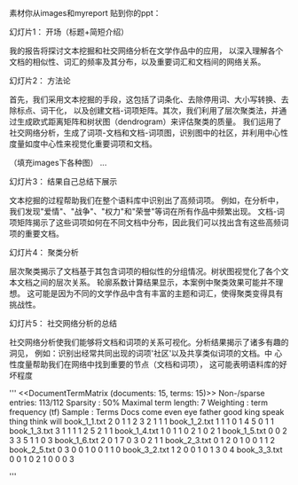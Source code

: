 
素材你从images和myreport 贴到你的ppt：

幻灯片1： 开场（标题+简短介绍）

我的报告将探讨文本挖掘和社交网络分析在文学作品中的应用，
以深入理解各个文档的相似性、词汇的频率及其分布，以及重要词汇和文档间的网络关系。

幻灯片2： 方法论

首先，我们采用文本挖掘的手段，这包括了词条化、去除停用词、大小写转换、去除标点、词干化，
以及创建文档-词项矩阵。其次，我们利用了层次聚类法，并通过生成欧式距离矩阵和树状图（dendrogram）来评估聚类的质量。
我们运用了社交网络分析，生成了词项-文档和文档-词项图，识别图中的社区，并利用中心性度量如度中心性来视觉化重要词项和文档。

（填充images下各种图）
...

幻灯片3： 结果自己总结下展示

文本挖掘的过程帮助我们在整个语料库中识别出了高频词项。
例如，在分析中，我们发现"爱情"、"战争"、"权力"和"荣誉"等词在所有作品中频繁出现。
文档-词项矩阵揭示了这些词项如何在不同文档中分布，因此我们可以找出含有这些高频词项的重要文档。

幻灯片4： 聚类分析

层次聚类揭示了文档基于其包含词项的相似性的分组情况。树状图视觉化了各个文本文档之间的层次关系。
轮廓系数计算结果显示，本案例中聚类效果可能并不理想。
这可能是因为不同的文学作品中含有丰富的主题和词汇，使得聚类变得具有挑战性。

幻灯片5： 社交网络分析的总结

社交网络分析使我们能够将文档和词项的关系可视化。分析结果揭示了诸多有趣的洞见，
例如：识别出经常共同出现的词项'社区'以及共享类似词项的文档。中
心性度量帮助我们在网络中找到重要的节点（文档和词项），
这可能表明语料库的好坏程度



'''
<<DocumentTermMatrix (documents: 15, terms: 15)>>
Non-/sparse entries: 113/112
Sparsity           : 50%
Maximal term length: 7
Weighting          : term frequency (tf)
Sample             :
              Terms
Docs           come even eye father good king speak thing think will
  book_1_1.txt    2    0   1      1    2    3     2     1     1    1
  book_1_2.txt    1    1   1      0    1    4     5     0     1    1
  book_1_3.txt    3    1   1      1    1    2     5     2     1    1
  book_1_4.txt    1    0   1      1    0    2     1     0     2    1
  book_1_5.txt    0    0   2      3    3    5     1     1     0    3
  book_1_6.txt    2    0   1      7    0    3     0     2     1    1
  book_2_3.txt    0    1   2      0    1    0     0     1     1    2
  book_2_5.txt    0    3   0      0    1    0     0     1     1    0
  book_3_2.txt    1    2   0      0    1    0     1     3     0    4
  book_3_3.txt    0    0   1      0    2    1     0     0     0    3

'''